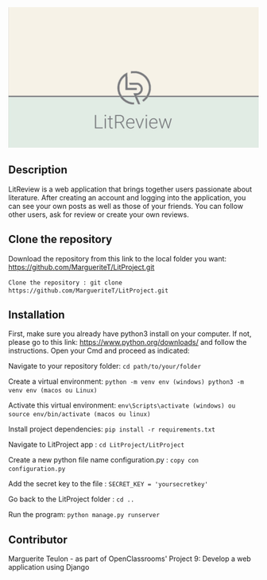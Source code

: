 ![LitReview](LitProject/LitProjectPreview.jpg)

## **Description**

LitReview is a web application that brings together users passionate about
 literature.
After creating an account and logging into the application, you can see your
 own posts as well as those of your friends. You can follow other users, 
 ask for review or create your own reviews.

## **Clone the repository**

Download the repository from this link to the local folder you want: 
https://github.com/MargueriteT/LitProject.git

    Clone the repository : git clone https://github.com/MargueriteT/LitProject.git

## **Installation**

First, make sure you already have python3 install on your computer. 
If not, please go to this link: https://www.python.org/downloads/ and follow the instructions. 
Open your Cmd and proceed as indicated:
  
Navigate to your repository folder: `cd path/to/your/folder`
    
Create a virtual environment: ``python -m venv env (windows) python3 -m venv env (macos ou Linux)``

Activate this virtual environment: ``env\Scripts\activate (windows) ou source env/bin/activate (macos ou linux)``

Install project dependencies: ``pip install -r requirements.txt``

Navigate to LitProject app : ``cd LitProject/LitProject``

Create a new python file name configuration.py : ``copy con configuration.py``

Add the secret key to the file : ``SECRET_KEY = 'yoursecretkey'``

Go back to the LitProject folder : ``cd ..``

Run the program: ``python manage.py runserver``

## **Contributor**

Marguerite Teulon - as part of OpenClassrooms' Project 9:
Develop a web application using Django
